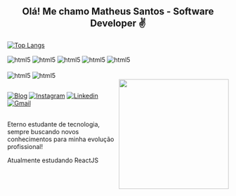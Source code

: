 ## <p align="center"> Olá! Me chamo Matheus Santos - Software Developer ✌ </p>

[![Top Langs](https://github-readme-stats.vercel.app/api/top-langs/?username=matheushermes&layout=compact&theme=github_dark)](https://github.com/matheushermes)

<div style="display: inline-block">
    <img align="center" alt="html5" src="https://img.shields.io/badge/HTML5-E34F26?style=for-the-badge&logo=html5&logoColor=white">
    <img align="center" alt="html5" src="https://img.shields.io/badge/CSS3-1572B6?style=for-the-badge&logo=css3&logoColor=white">
    <img align="center" alt="html5" src="https://img.shields.io/badge/JavaScript-F7DF1E?style=for-the-badge&logo=javascript&logoColor=black">
    <img align="center" alt="html5" src="https://img.shields.io/badge/Go-00ADD8?style=for-the-badge&logo=go&logoColor=white">
    <img align="center" alt="html5" src="https://img.shields.io/badge/MySQL-00000F?style=for-the-badge&logo=mysql&logoColor=white">
    </br>
    </br>
    <img align="center" alt="html5" src="https://img.shields.io/badge/-Automation%20Anywhere-FF8C00?&logo=Probot&labelColor=2e3440&style=for-the-badge&logoColor=FF8C00">
    <img align="center" alt="html5" src="https://img.shields.io/badge/-UiPath-1E90FF?&logo=Probot&labelColor=2e3440&style=for-the-badge&logoColor=1E90FF">
</div>

<img src="https://i.ibb.co/rp4hms4/Logo-01.png" min-width="250px" max-width="250px" width="250px" align="right" /> 

## 

[![Blog](https://img.shields.io/website?label=THProgramador.com&style=for-the-badge&url=https://thprogramador.com/)](https://thprogramador.com/bio/)
[![Instagram](https://img.shields.io/badge/Instagram-E4405F?style=for-the-badge&logo=instagram&logoColor=white)](https://www.instagram.com/thprogramador/)
[![Linkedin](https://img.shields.io/badge/LinkedIn-0077B5?style=for-the-badge&logo=linkedin&logoColor=white
)](https://www.linkedin.com/in/matheushermes/)
[![Gmail](https://img.shields.io/badge/Gmail-D14836?style=for-the-badge&logo=gmail&logoColor=white
)](mailto:contato@thprogramador.com)

</br>
Eterno estudante de tecnologia, sempre buscando novos conhecimentos para minha evolução profissional! <br/>

Atualmente estudando ReactJS
